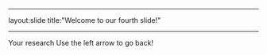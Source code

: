 _ _ _
layout:slide
title:"Welcome to our fourth slide!"
_ _ _
Your research
Use the left arrow to go back! 
